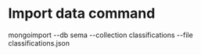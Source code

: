 # Import data command

   mongoimport --db sema --collection classifications --file classifications.json